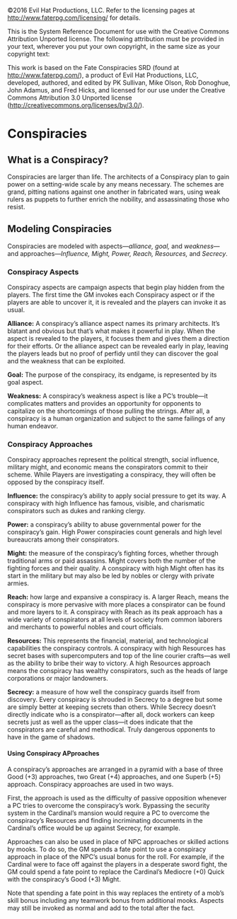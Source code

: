 

©2016 Evil Hat Productions, LLC. Refer to the licensing pages at http://www.faterpg.com/licensing/ for details.

This is the System Reference Document for use with the Creative Commons Attribution Unported license. The following attribution must be provided in your text, wherever you put your own copyright, in the same size as your copyright text:

This work is based on the Fate Conspiracies SRD (found at http://www.faterpg.com/), a product of Evil Hat Productions, LLC, developed, authored, and edited by PK Sullivan, Mike Olson, Rob Donoghue, John Adamus, and Fred Hicks, and licensed for our use under the Creative Commons Attribution 3.0 Unported license (http://creativecommons.org/licenses/by/3.0/).

# Conspiracies

## What is a Conspiracy? 

Conspiracies are larger than life. The architects of a Conspiracy plan to gain power on a setting-wide scale by any means necessary. The schemes are grand, pitting nations against one another in fabricated wars, using weak rulers as puppets to further enrich the nobility, and assassinating those who resist. 

## Modeling Conspiracies

Conspiracies are modeled with aspects—<em>alliance, goal, </em>and<em> weakness</em>—and approaches—<em>Influence, Might, Power, Reach, Resources, </em>and<em> Secrecy</em>. 

### Conspiracy Aspects

Conspiracy aspects are campaign aspects that begin play hidden from the players. The first time the GM invokes each Conspiracy aspect or if the players are able to uncover it, it is revealed and the players can invoke it as usual. 

<strong>Alliance:</strong> A conspiracy’s alliance aspect names its primary architects. It’s blatant and obvious but that’s what makes it powerful in play. When the aspect is revealed to the players, it focuses them and gives them a direction for their efforts. Or the alliance aspect can be revealed early in play, leaving the players leads but no proof of perfidy until they can discover the goal and the weakness that can be exploited. 

<strong>Goal:</strong> The purpose of the conspiracy, its endgame, is represented by its goal aspect. 

<strong>Weakness:</strong> A conspiracy’s weakness aspect is like a PC’s trouble—it complicates matters and provides an opportunity for opponents to capitalize on the shortcomings of those pulling the strings. After all, a conspiracy is a human organization and subject to the same failings of any human endeavor. 

### Conspiracy Approaches

Conspiracy approaches represent the political strength, social influence, military might, and economic means the conspirators commit to their scheme. While Players are investigating a conspiracy, they will often be opposed by the conspiracy itself. 

<strong>Influence:</strong> the conspiracy’s ability to apply social pressure to get its way. A conspiracy with high Influence has famous, visible, and charismatic conspirators such as dukes and ranking clergy. 

<strong>Power:</strong> a conspiracy’s ability to abuse governmental power for the conspiracy’s gain. High Power conspiracies count generals and high level bureaucrats among their conspirators. 

<strong>Might:</strong> the measure of the conspiracy’s fighting forces, whether through traditional arms or paid assassins. Might covers both the number of the fighting forces and their quality. A conspiracy with high Might often has its start in the military but may also be led by nobles or clergy with private armies. 

<strong>Reach:</strong> how large and expansive a conspiracy is. A larger Reach, means the conspiracy is more pervasive with more places a conspirator can be found and more layers to it. A conspiracy with Reach as its peak approach has a wide variety of conspirators at all levels of society from common laborers and merchants to powerful nobles and court officials. 

<strong>Resources:</strong> This represents the financial, material, and technological capabilities the conspiracy controls. A conspiracy with high Resources has secret bases with supercomputers and top of the line courier crafts—as well as the ability to bribe their way to victory. A high Resources approach means the conspiracy has wealthy conspirators, such as the heads of large corporations or major landowners. 

<strong>Secrecy:</strong> a measure of how well the conspiracy guards itself from discovery. Every conspiracy is shrouded in Secrecy to a degree but some are simply better at keeping secrets than others. While Secrecy doesn’t directly indicate who is a conspirator—after all, dock workers can keep secrets just as well as the upper class—it does indicate that the conspirators are careful and methodical. Truly dangerous opponents to have in the game of shadows.

#### Using Conspiracy APproaches

A conspiracy’s approaches are arranged in a pyramid with a base of three Good (+3) approaches, two Great (+4) approaches, and one Superb (+5) approach. Conspiracy approaches are used in two ways. 

First, the approach is used as the difficulty of passive opposition whenever a PC tries to overcome the conspiracy’s work. Bypassing the security system in the Cardinal’s mansion would require a PC to overcome the conspiracy’s Resources and finding incriminating documents in the Cardinal’s office would be up against Secrecy, for example. 

Approaches can also be used in place of NPC approaches or skilled actions by mooks. To do so, the GM spends a fate point to use a conspiracy approach in place of the NPC’s usual bonus for the roll. For example, if the Cardinal were to face off against the players in a desperate sword fight, the GM could spend a fate point to replace the Cardinal’s Mediocre (+0) Quick with the conspiracy’s Good (+3) Might. 

Note that spending a fate point in this way replaces the entirety of a mob’s skill bonus including any teamwork bonus from additional mooks. Aspects may still be invoked as normal and add to the total after the fact.


